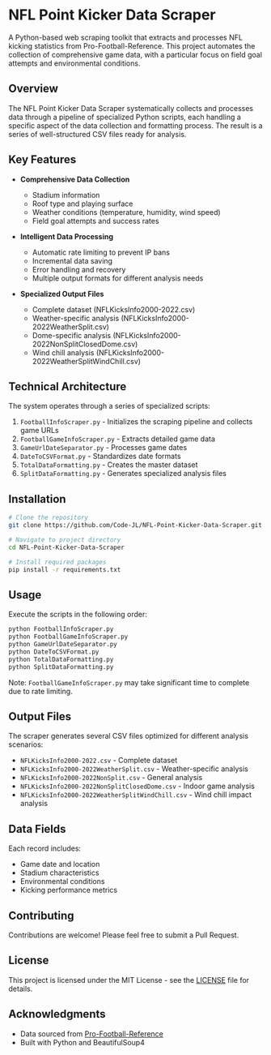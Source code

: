# NFL Point Kicker Data Scraper

A Python-based web scraping toolkit that extracts and processes NFL kicking statistics from Pro-Football-Reference. This project automates the collection of comprehensive game data, with a particular focus on field goal attempts and environmental conditions.

## Overview

The NFL Point Kicker Data Scraper systematically collects and processes data through a pipeline of specialized Python scripts, each handling a specific aspect of the data collection and formatting process. The result is a series of well-structured CSV files ready for analysis.

## Key Features

- **Comprehensive Data Collection**
  - Stadium information
  - Roof type and playing surface
  - Weather conditions (temperature, humidity, wind speed)
  - Field goal attempts and success rates

- **Intelligent Data Processing**
  - Automatic rate limiting to prevent IP bans
  - Incremental data saving
  - Error handling and recovery
  - Multiple output formats for different analysis needs

- **Specialized Output Files**
  - Complete dataset (NFLKicksInfo2000-2022.csv)
  - Weather-specific analysis (NFLKicksInfo2000-2022WeatherSplit.csv)
  - Dome-specific analysis (NFLKicksInfo2000-2022NonSplitClosedDome.csv)
  - Wind chill analysis (NFLKicksInfo2000-2022WeatherSplitWindChill.csv)

## Technical Architecture

The system operates through a series of specialized scripts:

1. `FootballInfoScraper.py` - Initializes the scraping pipeline and collects game URLs
2. `FootballGameInfoScraper.py` - Extracts detailed game data
3. `GameUrlDateSeparator.py` - Processes game dates
4. `DateToCSVFormat.py` - Standardizes date formats
5. `TotalDataFormatting.py` - Creates the master dataset
6. `SplitDataFormatting.py` - Generates specialized analysis files

## Installation

```bash
# Clone the repository
git clone https://github.com/Code-JL/NFL-Point-Kicker-Data-Scraper.git

# Navigate to project directory
cd NFL-Point-Kicker-Data-Scraper

# Install required packages
pip install -r requirements.txt
```

## Usage

Execute the scripts in the following order:

```bash
python FootballInfoScraper.py
python FootballGameInfoScraper.py
python GameUrlDateSeparator.py
python DateToCSVFormat.py
python TotalDataFormatting.py
python SplitDataFormatting.py
```

Note: `FootballGameInfoScraper.py` may take significant time to complete due to rate limiting.

## Output Files

The scraper generates several CSV files optimized for different analysis scenarios:

- `NFLKicksInfo2000-2022.csv` - Complete dataset
- `NFLKicksInfo2000-2022WeatherSplit.csv` - Weather-specific analysis
- `NFLKicksInfo2000-2022NonSplit.csv` - General analysis
- `NFLKicksInfo2000-2022NonSplitClosedDome.csv` - Indoor game analysis
- `NFLKicksInfo2000-2022WeatherSplitWindChill.csv` - Wind chill impact analysis

## Data Fields

Each record includes:
- Game date and location
- Stadium characteristics
- Environmental conditions
- Kicking performance metrics

## Contributing

Contributions are welcome! Please feel free to submit a Pull Request.

## License

This project is licensed under the MIT License - see the [LICENSE](LICENSE) file for details.

## Acknowledgments

- Data sourced from [Pro-Football-Reference](https://www.pro-football-reference.com/)
- Built with Python and BeautifulSoup4
